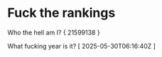 # Fuck the rankings

Who the hell am I?
{ 21599138 }

What fucking year is it?
[ 2025-05-30T06:16:40Z ]
